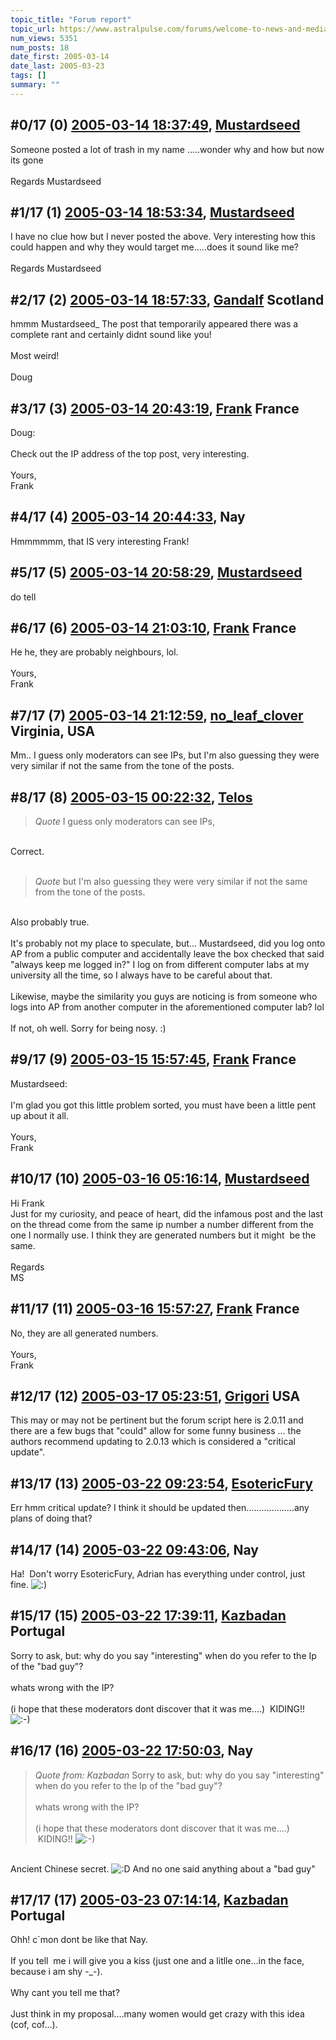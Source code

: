 ```yaml
---
topic_title: "Forum report"
topic_url: https://www.astralpulse.com/forums/welcome-to-news-and-media!/forum-report
num_views: 5351
num_posts: 18
date_first: 2005-03-14
date_last: 2005-03-23
tags: []
summary: ""
---
```


## \#0/17 (0) [2005-03-14 18:37:49](https://www.astralpulse.com/forums/index.php?msg=155764), [Mustardseed](https://www.astralpulse.com/forums/profile/?u=2232)  ##
<section>
Someone posted a lot of trash in my name .....wonder why and how but now its gone
<br>
<br>
Regards Mustardseed
</section>

## \#1/17 (1) [2005-03-14 18:53:34](https://www.astralpulse.com/forums/index.php?msg=155769), [Mustardseed](https://www.astralpulse.com/forums/profile/?u=2232)  ##
<section>
I have no clue how but I never posted the above. Very interesting how this could happen and why they would target me.....does it sound like me?
<br>
<br>
Regards Mustardseed
</section>

## \#2/17 (2) [2005-03-14 18:57:33](https://www.astralpulse.com/forums/index.php?msg=155770), [Gandalf](https://www.astralpulse.com/forums/profile/?u=850) Scotland ##
<section>
hmmm Mustardseed_ The post that temporarily appeared there was a complete rant and certainly didnt sound like you!
<br>
<br>
Most weird!
<br>
<br>
Doug
</section>

## \#3/17 (3) [2005-03-14 20:43:19](https://www.astralpulse.com/forums/index.php?msg=155793), [Frank](https://www.astralpulse.com/forums/profile/?u=359) France ##
<section>
Doug:
<br>
<br>
Check out the IP address of the top post, very interesting.
<br>
<br>
Yours,
<br>
Frank
</section>

## \#4/17 (4) [2005-03-14 20:44:33](https://www.astralpulse.com/forums/index.php?msg=155794), Nay  ##
<section>
Hmmmmmm, that IS very interesting Frank!
</section>

## \#5/17 (5) [2005-03-14 20:58:29](https://www.astralpulse.com/forums/index.php?msg=155800), [Mustardseed](https://www.astralpulse.com/forums/profile/?u=2232)  ##
<section>
do tell
</section>

## \#6/17 (6) [2005-03-14 21:03:10](https://www.astralpulse.com/forums/index.php?msg=155802), [Frank](https://www.astralpulse.com/forums/profile/?u=359) France ##
<section>
He he, they are probably neighbours, lol.
<br>
<br>
Yours,
<br>
Frank
</section>

## \#7/17 (7) [2005-03-14 21:12:59](https://www.astralpulse.com/forums/index.php?msg=155804), [no_leaf_clover](https://www.astralpulse.com/forums/profile/?u=1764) Virginia, USA ##
<section>
Mm.. I guess only moderators can see IPs, but I'm also guessing they were very similar if not the same from the tone of the posts.
</section>

## \#8/17 (8) [2005-03-15 00:22:32](https://www.astralpulse.com/forums/index.php?msg=155845), [Telos](https://www.astralpulse.com/forums/profile/?u=6496)  ##
<section>
<blockquote class="bbc_standard_quote">
 <cite>
  Quote
 </cite>
 I guess only moderators can see IPs,
</blockquote>
<br>
Correct.
<br>
<br>
<blockquote class="bbc_standard_quote">
 <cite>
  Quote
 </cite>
 but I'm also guessing they were very similar if not the same from the tone of the posts.
</blockquote>
<br>
Also probably true.
<br>
<br>
It's probably not my place to speculate, but... Mustardseed, did you log onto AP from a public computer and accidentally leave the box checked that said "always keep me logged in?" I log on from different computer labs at my university all the time, so I always have to be careful about that.
<br>
<br>
Likewise, maybe the similarity you guys are noticing is from someone who logs into AP from another computer in the aforementioned computer lab? lol
<br>
<br>
If not, oh well. Sorry for being nosy. :)
</section>

## \#9/17 (9) [2005-03-15 15:57:45](https://www.astralpulse.com/forums/index.php?msg=155967), [Frank](https://www.astralpulse.com/forums/profile/?u=359) France ##
<section>
Mustardseed:
<br>
<br>
I'm glad you got this little problem sorted, you must have been a little pent up about it all.
<br>
<br>
Yours,
<br>
Frank
</section>

## \#10/17 (10) [2005-03-16 05:16:14](https://www.astralpulse.com/forums/index.php?msg=156071), [Mustardseed](https://www.astralpulse.com/forums/profile/?u=2232)  ##
<section>
Hi Frank
<br>
Just for my curiosity, and peace of heart, did the infamous post and the last on the thread come from the same ip number a number different from the one I normally use. I think they are generated numbers but it might  be the same.
<br>
<br>
Regards
<br>
MS
</section>

## \#11/17 (11) [2005-03-16 15:57:27](https://www.astralpulse.com/forums/index.php?msg=156143), [Frank](https://www.astralpulse.com/forums/profile/?u=359) France ##
<section>
No, they are all generated numbers.
<br>
<br>
Yours,
<br>
Frank
</section>

## \#12/17 (12) [2005-03-17 05:23:51](https://www.astralpulse.com/forums/index.php?msg=156224), [Grigori](https://www.astralpulse.com/forums/profile/?u=2729) USA ##
<section>
This may or may not be pertinent but the forum script here is 2.0.11 and there are a few bugs that "could" allow for some funny business ... the authors recommend updating to 2.0.13 which is considered a "critical update".
</section>

## \#13/17 (13) [2005-03-22 09:23:54](https://www.astralpulse.com/forums/index.php?msg=157018), [EsotericFury](https://www.astralpulse.com/forums/profile/?u=7767)  ##
<section>
Err hmm critical update? I think it should be updated then...................any plans of doing that?
</section>

## \#14/17 (14) [2005-03-22 09:43:06](https://www.astralpulse.com/forums/index.php?msg=157022), Nay  ##
<section>
Ha!  Don't worry EsotericFury, Adrian has everything under control, just fine.
<img alt=":)" class="smiley" src="https://www.astralpulse.com/forums/Smileys/fugue/smiley.png" title="Smiley"/>
</section>

## \#15/17 (15) [2005-03-22 17:39:11](https://www.astralpulse.com/forums/index.php?msg=157090), [Kazbadan](https://www.astralpulse.com/forums/profile/?u=2956) Portugal ##
<section>
Sorry to ask, but: why do you say "interesting" when do you refer to the Ip of the "bad guy"?
<br>
<br>
whats wrong with the IP?
<br>
<br>
(i hope that these moderators dont discover that it was me....)  KIDING!!
<img alt=":-)" class="smiley" src="https://www.astralpulse.com/forums/Smileys/fugue/smiley.png" title="Smiley"/>
</section>

## \#16/17 (16) [2005-03-22 17:50:03](https://www.astralpulse.com/forums/index.php?msg=157092), Nay  ##
<section>
<blockquote class="bbc_standard_quote">
 <cite>
  Quote from: Kazbadan
 </cite>
 Sorry to ask, but: why do you say "interesting" when do you refer to the Ip of the "bad guy"?
 <br>
 <br>
 whats wrong with the IP?
 <br>
 <br>
 (i hope that these moderators dont discover that it was me....)  KIDING!!
 <img alt=":-)" class="smiley" src="https://www.astralpulse.com/forums/Smileys/fugue/smiley.png" title="Smiley"/>
</blockquote>
<br>
Ancient Chinese secret.
<img alt=":D" class="smiley" src="https://www.astralpulse.com/forums/Smileys/fugue/cheesy.png" title="Cheesy"/>
And no one said anything about a "bad guy"
</section>

## \#17/17 (17) [2005-03-23 07:14:14](https://www.astralpulse.com/forums/index.php?msg=157198), [Kazbadan](https://www.astralpulse.com/forums/profile/?u=2956) Portugal ##
<section>
Ohh! c´mon dont be like that Nay.
<br>
<br>
If you tell  me i will give you a kiss (just one and a litlle one...in the face, because i am shy -_-).
<br>
<br>
Why cant you tell me that?
<br>
<br>
Just think in my proposal....many women would get crazy with this idea (cof, cof...).
</section>